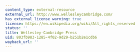 ```yaml
---
content_type: external-resource
external_url: http://www.wellesleycambridge.com/
has_external_license_warning: true
license: https://en.wikipedia.org/wiki/All_rights_reserved
status: ''
title: Wellesley-Cambridge Press
uid: 803fb983-1285-4f02-9d29-b251b2e1cdb6
wayback_url: ''
---
```

